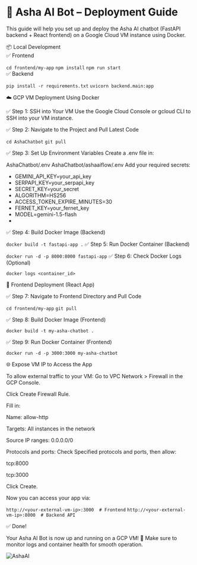 # **🚀 Asha AI Bot – Deployment Guide**  

This guide will help you set up and deploy the Asha AI chatbot (FastAPI backend + React frontend) on a Google Cloud VM instance using Docker.

📦 Local Development   
✅ Frontend

`cd frontend/my-app`
`npm install`
`npm run start`  
✅ Backend

`pip install -r requirements.txt`
`uvicorn backend.main:app`

☁️ GCP VM Deployment Using Docker  

✅ Step 1: SSH into Your VM
Use the Google Cloud Console or gcloud CLI to SSH into your VM instance.

✅ Step 2: Navigate to the Project and Pull Latest Code

`cd AshaChatbot`
`git pull`  

✅ Step 3: Set Up Environment Variables
Create a .env file in:

AshaChatbot/.env
AshaChatbot/ashaaiflow/.env
Add your required secrets:
- GEMINI_API_KEY=your_api_key  
- SERPAPI_KEY=your_serpapi_key  
- SECRET_KEY=your_secret  
- ALGORITHM=HS256  
- ACCESS_TOKEN_EXPIRE_MINUTES=30  
- FERNET_KEY=your_fernet_key  
- MODEL=gemini-1.5-flash
- 
✅ Step 4: Build Docker Image (Backend)

`docker build -t fastapi-app .`
✅ Step 5: Run Docker Container (Backend)

`docker run -d -p 8000:8000 fastapi-app`
✅ Step 6: Check Docker Logs (Optional)

`docker logs <container_id>`  

🎨 Frontend Deployment (React App)  

✅ Step 7: Navigate to Frontend Directory and Pull Code

`cd frontend/my-app`
`git pull`  

✅ Step 8: Build Docker Image (Frontend)

`docker build -t my-asha-chatbot .`  

✅ Step 9: Run Docker Container (Frontend)

`docker run -d -p 3000:3000 my-asha-chatbot`  

🌐 Expose VM IP to Access the App  

To allow external traffic to your VM:
Go to VPC Network > Firewall in the GCP Console.

Click Create Firewall Rule.

Fill in:

Name: allow-http

Targets: All instances in the network

Source IP ranges: 0.0.0.0/0

Protocols and ports: Check Specified protocols and ports, then allow:

tcp:8000

tcp:3000

Click Create.

Now you can access your app via:

`http://<your-external-vm-ip>:3000  # Frontend`
`http://<your-external-vm-ip>:8000  # Backend API`  

✅ Done!  

Your Asha AI Bot is now up and running on a GCP VM! 🎉
Make sure to monitor logs and container health for smooth operation.


![AshaAI](https://github.com/user-attachments/assets/87fbb4d3-9b61-47c3-9a44-79e35deab183)
